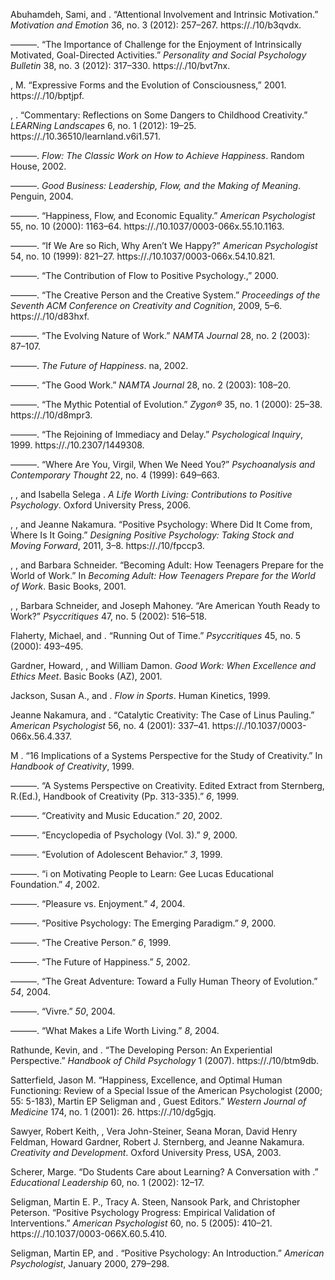 Abuhamdeh, Sami, and  . “Attentional Involvement and Intrinsic Motivation.” *Motivation and Emotion* 36, no. 3 (2012): 257–267. https://./10/b3qvdx.



———. “The Importance of Challenge for the Enjoyment of Intrinsically Motivated, Goal-Directed Activities.” *Personality and Social Psychology Bulletin* 38, no. 3 (2012): 317–330. https://./10/bvt7nx.



, M. “Expressive Forms and the Evolution of Consciousness,” 2001. https://./10/bptjpf.



, . “Commentary: Reflections on Some Dangers to Childhood Creativity.” *LEARNing Landscapes* 6, no. 1 (2012): 19–25. https://./10.36510/learnland.v6i1.571.



———. *Flow: The Classic Work on How to Achieve Happiness*. Random House, 2002.



———. *Good Business: Leadership, Flow, and the Making of Meaning*. Penguin, 2004.



———. “Happiness, Flow, and Economic Equality.” *American Psychologist* 55, no. 10 (2000): 1163–64. https://./10.1037/0003-066x.55.10.1163.



———. “If We Are so Rich, Why Aren’t We Happy?” *American Psychologist* 54, no. 10 (1999): 821–27. https://./10.1037/0003-066x.54.10.821.



———. “The Contribution of Flow to Positive Psychology.,” 2000.



———. “The Creative Person and the Creative System.” *Proceedings of the Seventh ACM Conference on Creativity and Cognition*, 2009, 5–6. https://./10/d83hxf.



———. “The Evolving Nature of Work.” *NAMTA Journal* 28, no. 2 (2003): 87–107.



———. *The Future of Happiness*. na, 2002.



———. “The Good Work.” *NAMTA Journal* 28, no. 2 (2003): 108–20.



———. “The Mythic Potential of Evolution.” *Zygon®* 35, no. 1 (2000): 25–38. https://./10/d8mpr3.



———. “The Rejoining of Immediacy and Delay.” *Psychological Inquiry*, 1999. https://./10.2307/1449308.



———. “Where Are You, Virgil, When We Need You?” *Psychoanalysis and Contemporary Thought* 22, no. 4 (1999): 649–663.



, , and Isabella Selega . *A Life Worth Living: Contributions to Positive Psychology*. Oxford University Press, 2006.



, , and Jeanne Nakamura. “Positive Psychology: Where Did It Come from, Where Is It Going.” *Designing Positive Psychology: Taking Stock and Moving Forward*, 2011, 3–8. https://./10/fpccp3.



, , and Barbara Schneider. “Becoming Adult: How Teenagers Prepare for the World of Work.” In *Becoming Adult: How Teenagers Prepare for the World of Work*. Basic Books, 2001.



, , Barbara Schneider, and Joseph Mahoney. “Are American Youth Ready to Work?” *Psyccritiques* 47, no. 5 (2002): 516–518.



Flaherty, Michael, and  . “Running Out of Time.” *Psyccritiques* 45, no. 5 (2000): 493–495.



Gardner, Howard,  , and William Damon. *Good Work: When Excellence and Ethics Meet*. Basic Books (AZ), 2001.



Jackson, Susan A., and  . *Flow in Sports*. Human Kinetics, 1999.



Jeanne Nakamura, and  . “Catalytic Creativity: The Case of Linus Pauling.” *American Psychologist* 56, no. 4 (2001): 337–41. https://./10.1037/0003-066x.56.4.337.



M . “16 Implications of a Systems Perspective for the Study of Creativity.” In *Handbook of Creativity*, 1999.



———. “A Systems Perspective on Creativity. Edited Extract from Sternberg, R.(Ed.), Handbook of Creativity (Pp. 313-335).” *6*, 1999.



———. “Creativity and Music Education.” *20*, 2002.



———. “Encyclopedia of Psychology (Vol. 3).” *9*, 2000.



———. “Evolution of Adolescent Behavior.” *3*, 1999.



———. “i  on Motivating People to Learn: Gee Lucas Educational Foundation.” *4*, 2002.



———. “Pleasure vs. Enjoyment.” *4*, 2004.



———. “Positive Psychology: The Emerging Paradigm.” *9*, 2000.



———. “The Creative Person.” *6*, 1999.



———. “The Future of Happiness.” *5*, 2002.



———. “The Great Adventure: Toward a Fully Human Theory of Evolution.” *54*, 2004.



———. “Vivre.” *50*, 2004.



———. “What Makes a Life Worth Living.” *8*, 2004.



Rathunde, Kevin, and  . “The Developing Person: An Experiential Perspective.” *Handbook of Child Psychology* 1 (2007). https://./10/btm9db.



Satterfield, Jason M. “Happiness, Excellence, and Optimal Human Functioning: Review of a Special Issue of the American Psychologist (2000; 55: 5-183), Martin EP Seligman and  , Guest Editors.” *Western Journal of Medicine* 174, no. 1 (2001): 26. https://./10/dg5gjq.



Sawyer, Robert Keith,  , Vera John-Steiner, Seana Moran, David Henry Feldman, Howard Gardner, Robert J. Sternberg, and Jeanne Nakamura. *Creativity and Development*. Oxford University Press, USA, 2003.



Scherer, Marge. “Do Students Care about Learning? A Conversation with  .” *Educational Leadership* 60, no. 1 (2002): 12–17.



Seligman, Martin E. P., Tracy A. Steen, Nansook Park, and Christopher Peterson. “Positive Psychology Progress: Empirical Validation of Interventions.” *American Psychologist* 60, no. 5 (2005): 410–21. https://./10.1037/0003-066X.60.5.410.



Seligman, Martin EP, and  . “Positive Psychology: An Introduction.” *American Psychologist*, January 2000, 279–298.